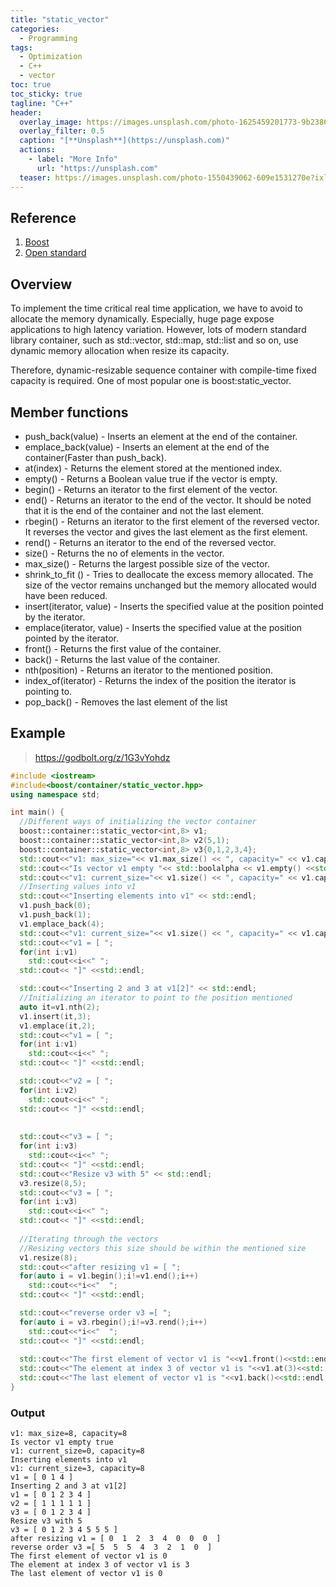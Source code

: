 ```yaml
---
title: "static_vector"
categories:
  - Programming
tags:
  - Optimization
  - C++
  - vector
toc: true
toc_sticky: true
tagline: "C++"
header:
  overlay_image: https://images.unsplash.com/photo-1625459201773-9b2386f53ca2?ixlib=rb-4.0.3&ixid=MnwxMjA3fDB8MHxwaG90by1wYWdlfHx8fGVufDB8fHx8&auto=format&fit=crop&w=1630&q=80
  overlay_filter: 0.5
  caption: "[**Unsplash**](https://unsplash.com)"
  actions:
    - label: "More Info"
      url: "https://unsplash.com"
  teaser: https://images.unsplash.com/photo-1550439062-609e1531270e?ixlib=rb-4.0.3&ixid=MnwxMjA3fDB8MHxwaG90by1wYWdlfHx8fGVufDB8fHx8&auto=format&fit=crop&w=1170&q=80
---
```


## Reference
1. [Boost](https://www.boost.org/doc/libs/1_80_0/doc/html/boost/container/static_vector.html)
2. [Open standard](https://www.open-std.org/jtc1/sc22/wg21/docs/papers/2018/p0843r2.html)

## Overview 

To implement the time critical real time application, we have to avoid to allocate the memory dynamically. 
Especially, huge page expose applications to high latency variation. 
However, lots of modern standard library container, such as std::vector, std::map, std::list and so on, use dynamic memory allocation when resize its capacity. 

Therefore, dynamic-resizable sequence container with compile-time fixed capacity is required.
One of most popular one is boost:static_vector. 

## Member functions

* push_back(value) - Inserts an element at the end of the container.
* emplace_back(value) - Inserts an element at the end of the container(Faster than push_back).
* at(index) - Returns the element stored at the mentioned index.
* empty() - Returns  a Boolean value true if the vector is empty.
* begin() - Returns an iterator to the first element of the vector.
* end() - Returns an iterator to the end of the vector. It should be noted that it is the end of the container and not the last element.
* rbegin() - Returns an iterator to the first element of the  reversed vector. It reverses the vector and gives the last element as the first element.
* rend() - Returns an iterator to the end of the reversed vector.
* size() - Returns the no of elements in the vector.
* max_size() - Returns the largest possible size of the vector.
* shrink_to_fit () -  Tries to deallocate the excess memory allocated. The size of the vector remains unchanged but the memory allocated would have been reduced.
* insert(iterator, value) - Inserts the specified value at the position pointed by the iterator.
* emplace(iterator, value) - Inserts the specified value at the position pointed by the iterator.
* front() - Returns the first value of the container.
* back() - Returns the last value of the container.
* nth(position) - Returns an iterator to the mentioned position.
* index_of(iterator) - Returns the index of the position the iterator is pointing to.
* pop_back() - Removes the last element of the list

## Example
> https://godbolt.org/z/1G3vYohdz 

```cpp
#include <iostream>
#include<boost/container/static_vector.hpp>
using namespace std;

int main() {
  //Different ways of initializing the vector container
  boost::container::static_vector<int,8> v1;
  boost::container::static_vector<int,8> v2(5,1);
  boost::container::static_vector<int,8> v3{0,1,2,3,4};  
  std::cout<<"v1: max_size="<< v1.max_size() << ", capacity=" << v1.capacity() <<std::endl;
  std::cout<<"Is vector v1 empty "<< std::boolalpha << v1.empty() <<std::endl;
  std::cout<<"v1: current_size="<< v1.size() << ", capacity=" << v1.capacity() <<std::endl;
  //Inserting values into v1
  std::cout<<"Inserting elements into v1" << std::endl;
  v1.push_back(0);
  v1.push_back(1);
  v1.emplace_back(4);
  std::cout<<"v1: current_size="<< v1.size() << ", capacity=" << v1.capacity() <<std::endl;
  std::cout<<"v1 = [ ";
  for(int i:v1)
    std::cout<<i<<" ";
  std::cout<< "]" <<std::endl;

  std::cout<<"Inserting 2 and 3 at v1[2]" << std::endl;
  //Initializing an iterator to point to the position mentioned
  auto it=v1.nth(2);    
  v1.insert(it,3);
  v1.emplace(it,2);
  std::cout<<"v1 = [ ";
  for(int i:v1)
    std::cout<<i<<" ";
  std::cout<< "]" <<std::endl;

  std::cout<<"v2 = [ ";
  for(int i:v2)
    std::cout<<i<<" ";
  std::cout<< "]" <<std::endl;
  
  
  std::cout<<"v3 = [ ";
  for(int i:v3)
    std::cout<<i<<" ";
  std::cout<< "]" <<std::endl;  
  std::cout<<"Resize v3 with 5" << std::endl;
  v3.resize(8,5);
  std::cout<<"v3 = [ ";
  for(int i:v3)
    std::cout<<i<<" ";
  std::cout<< "]" <<std::endl;
  
  //Iterating through the vectors
  //Resizing vectors this size should be within the mentioned size
  v1.resize(8);
  std::cout<<"after resizing v1 = [ ";
  for(auto i = v1.begin();i!=v1.end();i++)
    std::cout<<*i<<"  ";
  std::cout<< "]" <<std::endl;

  std::cout<<"reverse order v3 =[ ";
  for(auto i = v3.rbegin();i!=v3.rend();i++)
    std::cout<<*i<<"  ";
  std::cout<< "]" <<std::endl;
  
  std::cout<<"The first element of vector v1 is "<<v1.front()<<std::endl;
  std::cout<<"The element at index 3 of vector v1 is "<<v1.at(3)<<std::endl;
  std::cout<<"The last element of vector v1 is "<<v1.back()<<std::endl;  
}
```


### Output
```
v1: max_size=8, capacity=8
Is vector v1 empty true
v1: current_size=0, capacity=8
Inserting elements into v1
v1: current_size=3, capacity=8
v1 = [ 0 1 4 ]
Inserting 2 and 3 at v1[2]
v1 = [ 0 1 2 3 4 ]
v2 = [ 1 1 1 1 1 ]
v3 = [ 0 1 2 3 4 ]
Resize v3 with 5
v3 = [ 0 1 2 3 4 5 5 5 ]
after resizing v1 = [ 0  1  2  3  4  0  0  0  ]
reverse order v3 =[ 5  5  5  4  3  2  1  0  ]
The first element of vector v1 is 0
The element at index 3 of vector v1 is 3
The last element of vector v1 is 0
``` 




